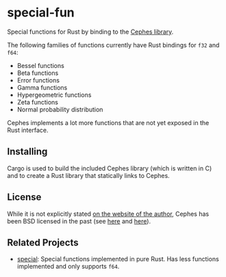 # special-fun

Special functions for Rust by binding to the [Cephes library][1].

The following families of functions currently have Rust bindings for `f32` and
`f64`:

* Bessel functions
* Beta functions
* Error functions
* Gamma functions
* Hypergeometric functions
* Zeta functions
* Normal probability distribution

Cephes implements a lot more functions that are not yet exposed in the Rust
interface.


## Installing

Cargo is used to build the included Cephes library (which is written in C) and
to create a Rust library that statically links to Cephes.


## License

While it is not explicitly stated [on the website of the author][1], Cephes has
been BSD licensed in the past (see [here][2] and [here][3]).

## Related Projects

* [special][4]: Special functions implemented in pure Rust. Has less functions
  implemented and only supports `f64`.



[1]: http://www.moshier.net/#Cephes
[2]: https://lists.debian.org/debian-legal/2004/12/msg00295.html
[3]: https://github.com/jucor/torch-cephes/blob/master/LICENSE.txt
[4]: https://github.com/stainless-steel/special

